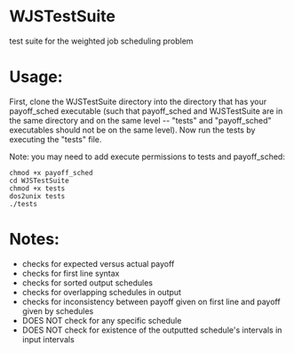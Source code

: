# WJSTestSuite
test suite for the weighted job scheduling problem


# Usage:
First, clone the WJSTestSuite directory into the directory that has your payoff_sched executable (such that payoff_sched and WJSTestSuite are in the same directory and on the same level -- "tests" and "payoff_sched" executables should not be on the same level).
Now run the tests by executing the "tests" file.

Note: you may need to add execute permissions to tests and payoff_sched:

<pre><code>chmod +x payoff_sched
cd WJSTestSuite
chmod +x tests
dos2unix tests
./tests</code></pre>


# Notes:
- checks for expected versus actual payoff
- checks for first line syntax
- checks for sorted output schedules
- checks for overlapping schedules in output
- checks for inconsistency between payoff given on first line and payoff given by schedules
- DOES NOT check for any specific schedule
- DOES NOT check for existence of the outputted schedule's intervals in input intervals
